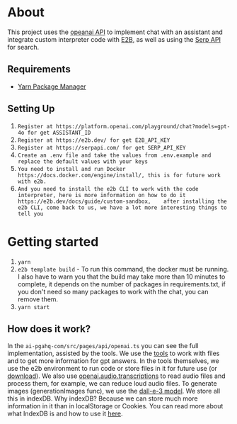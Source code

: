 # About

This project uses the [opeanai API](https://platform.openai.com/docs/introduction) to implement chat with an assistant and integrate custom interpreter code with [E2B](https://e2b.dev/), as well as using the [Serp API](https://serpapi.com/) for search.

## Requirements

- [Yarn Package Manager](https://yarnpkg.com/getting-started/install)


## Setting Up

1. `Register at https://platform.openai.com/playground/chat?models=gpt-4o for get ASSISTANT_ID`
2. `Register at https://e2b.dev/ for get E2B_API_KEY`
3. `Register at https://serpapi.com/ for get SERP_API_KEY`
4. `Create an .env file and take the values from .env.example and replace the default values with your keys`
5. `You need to install and run Docker https://docs.docker.com/engine/install/, this is for future work with e2b.`
6. `And you need to install the e2b CLI to work with the code interpreter, here is more information on how to do it https://e2b.dev/docs/guide/custom-sandbox,    after installing the e2b CLI, come back to us, we have a lot more interesting things to tell you`

# Getting started

1. `yarn`
2. `e2b template build` - To run this command, the docker must be running. I also have to warn you that the build may take more than 10 minutes to complete, it depends on the number of packages in requirements.txt, if you don't need so many packages to work with the chat, you can remove them.
3. `yarn start`

## How does it work?

In the `ai-pgahq-com/src/pages/api/openai.ts` you can see the full implementation, assisted by the tools. We use the [tools](https://platform.openai.com/docs/guides/function-calling) to work with files and to get more information for gpt answers. In the tools themselves, we use the e2b environment to run code or store files in it for future use (or [download](https://e2b.dev/docs/sandbox/api/download)). We also use [openai.audio.transcriptions](https://platform.openai.com/docs/guides/speech-to-text) to read audio files and process them, for example, we can reduce loud audio files. To generate images (generationImages func), we use the [dall-e-3 model](https://platform.openai.com/docs/guides/images). We store all this in indexDB. Why indexDB? Because we can store much more information in it than in localStorage or Cookies. You can read more about what IndexDB is and how to use it [here](https://developer.mozilla.org/en-US/docs/Web/API/IndexedDB_API/Using_IndexedDB). 

